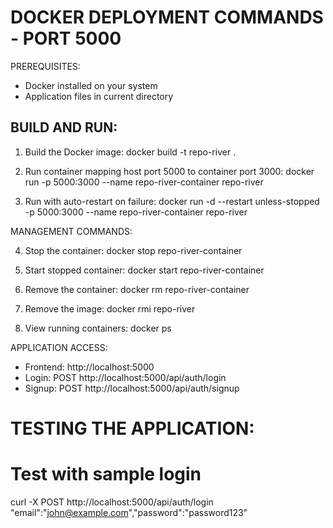 # DOCKER DEPLOYMENT COMMANDS - PORT 5000

PREREQUISITES:
- Docker installed on your system
- Application files in current directory

## BUILD AND RUN:

1. Build the Docker image:
   docker build -t repo-river .

2. Run container mapping host port 5000 to container port 3000:
   docker run -p 5000:3000 --name repo-river-container repo-river

3. Run with auto-restart on failure:
   docker run -d --restart unless-stopped -p 5000:3000 --name repo-river-container repo-river

MANAGEMENT COMMANDS:

4. Stop the container:
   docker stop repo-river-container

5. Start stopped container:
   docker start repo-river-container

6. Remove the container:
   docker rm repo-river-container

7. Remove the image:
   docker rmi repo-river

8. View running containers:
   docker ps

APPLICATION ACCESS:
- Frontend: http://localhost:5000
- Login: POST http://localhost:5000/api/auth/login
- Signup: POST http://localhost:5000/api/auth/signup

# TESTING THE APPLICATION:

# Test with sample login 
curl -X POST http://localhost:5000/api/auth/login \
   "email":"john@example.com","password":"password123"